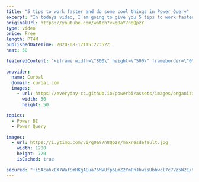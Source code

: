 ```yaml
---
title: "5 tips to work faster and do some cool things in Power Query"
excerpt: "In todays video, I am going to give you 5 tips to work faster in power query and to do some cool stuff too. Are you ready?  Chris webb blog:https://blog.crossjoin.co.uk/2020/07/19/adding-tooltips-to-column-headers-in-the-power-query-editor-in-power-bi-and-excel/   Here you can download all the pbix files:"
originalUrl: https://youtube.com/watch?v=g0aY7n8QpzY
type: video
price: Free
length: PT4M
publishedDateTime: 2020-08-17T15:22:52Z
heat: 50

featuredContent: "<iframe width=\"800\" height=\"500\" frameborder=\"0\" src=\"https://www.youtube.com/embed/g0aY7n8QpzY\" allow=\"accelerometer; autoplay; encrypted-media; gyroscope; picture-in-picture\" allowfullscreen></iframe>"

provider:
  name: Curbal
  domain: curbal.com
  images:
    - url: https://everyday-cc.github.io/powerbi/assets/images/organizations/curbal.com-50x50.jpg
      width: 50
      height: 50

topics:
  - Power BI
  - Power Query

images:
  - url: https://i.ytimg.com/vi/g0aY7n8QpzY/maxresdefault.jpg
    width: 1280
    height: 720
    isCached: true

secured: "+i5AcahxCX7WafSmHKgAEua76MVUfp6LmZ2YmFhJbwzsUbhwcl7c7Vz5W2E/t9rZ1M6IInF4uvqu1imhdr3jE3hIVjCvgjcLxgedUtUEtq6U9wiZm7OJg8JHAcNGthP3iZRMzxxoA4kNpPUNe3JB4UGFymglrxGOkMq5JrEN0PpPReCRp/stoV5hXHd4qum7DJK5gXVPdBg1Q2Kt2cQzu66jkmkMVe93IOC3pkD3ReLQnfEs0TWQ2m7ZH7hRmKtgjlM1om3qrOdRHMpDIqN7s9VLbW+byky6/frsThWHkZfmVeyZStus5CBtUk7VstDehZ2vcRQJZAHubU02o+k3w7cbA1nNU1vnq3ef4P5UBUurt8B/BohO9sGcuru9kUkx6rKe8QidTIyjCzpey0rVMOa/PzsPMXn2nkp07tPyo58=;gfEFZjb+VkhH5PP0HYQftg=="
---
```


